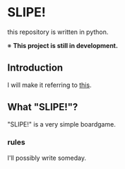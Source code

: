 # SLIPE!
this repository is written in python.

※ **This project is still in development.**


## Introduction
I will make it referring to [this](https://sgrk.blog.fc2.com/blog-entry-174.html).


## What "SLIPE!"?

"SLIPE!" is a very simple boardgame.

### rules

I'll possibly write someday.
